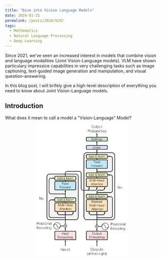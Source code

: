 ```yaml
---
title: "Dive into Vision Language Models"
date: 2024-01-21
permalink: /posts/2024/VLM/
tags:
  - Mathematics
  - Natural Language Processing 
  - Deep Learning
---
```


<head>
    <style type="text/css">
        figure{text-align: center;}
        math{text-align: center;}
    </style>
</head>


Since 2021, we've seen an increased interest in models that combine vision and language modalities (Joint Vision-Language models). VLM have shown particulary impressice capabilities in very challenging tasks such as image captioning, text-guided image generation and manipulation, and visual question-answering.

In this blog post, I will brifely give a high-level description of everything you need to know about Joint Vision-Language models.

## Introduction

What does it mean to call a model a "Vision-Language" Model?

<p style="text-align:center;">
  <img src="/images/posts/transformer/Transformer_model_architecture.png" width=300px>
</p>